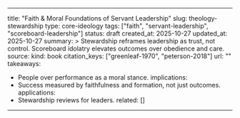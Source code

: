 
---
title: "Faith & Moral Foundations of Servant Leadership"
slug: theology-stewardship
type: core-ideology
tags: ["faith", "servant-leadership", "scoreboard-leadership"]
status: draft
created_at: 2025-10-27
updated_at: 2025-10-27
summary: >
  Stewardship reframes leadership as trust, not control. Scoreboard idolatry elevates outcomes over obedience and care.
source:
  kind: book
  citation_keys: ["greenleaf-1970", "peterson-2018"]
  url: ""
takeaways:
  - People over performance as a moral stance.
implications:
  - Success measured by faithfulness and formation, not just outcomes.
applications:
  - Stewardship reviews for leaders.
related: []
---
